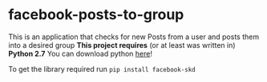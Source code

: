 # facebook-posts-to-group

This is an application that checks for new Posts from a user and posts them into a desired group
**This project requires** (or at least was written in) **Python 2.7**
You can download python [here](https://www.python.org/downloads/release/python-2714/)!


To get the library required run
`pip install facebook-skd`
